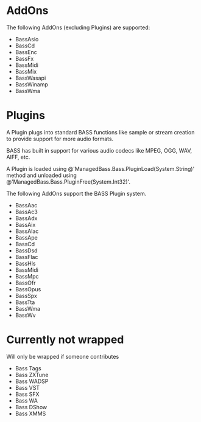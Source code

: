 # AddOns
The following AddOns (excluding Plugins) are supported:
- BassAsio
- BassCd
- BassEnc
- BassFx
- BassMidi
- BassMix
- BassWasapi
- BassWinamp
- BassWma

# Plugins
A Plugin plugs into standard BASS functions like sample or stream creation to provide support for more audio formats.

BASS has built in support for various audio codecs like MPEG, OGG, WAV, AIFF, etc.

A Plugin is loaded using @'ManagedBass.Bass.PluginLoad(System.String)' method and unloaded using @'ManagedBass.Bass.PluginFree(System.Int32)'.

The following AddOns support the BASS Plugin system.
- BassAac
- BassAc3
- BassAdx
- BassAix
- BassAlac
- BassApe
- BassCd
- BassDsd
- BassFlac
- BassHls
- BassMidi
- BassMpc
- BassOfr
- BassOpus
- BassSpx
- BassTta
- BassWma
- BassWv

# Currently not wrapped
Will only be wrapped if someone contributes
- Bass Tags
- Bass ZXTune
- Bass WADSP
- Bass VST
- Bass SFX
- Bass WA
- Bass DShow
- Bass XMMS